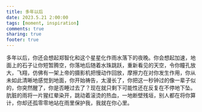 ```yaml
---
title: 多年以后
date: 2023.5.21 2:00:00
tags: [moment, inspiration]
comments: true
sharing: true
footer: true
---
```

多年以后，你还会想起郑智化和这个星星化作雨水落下的夜晚。你会想起加速，地面上的石子让你短暂腾空，你落地后随着水珠跳跃，重新看见的天空，令你瞳孔放大，飞翔，仿佛有一架上帝的摄影机把慢动作回放，摩擦力在对你发生作用，你从未如此清晰地感觉到地面，你开始祷告，太漫长了，你把这一秒钟过的像一辈子似的，你突然醒了，你是否睡过去了？现在就只剩下可能性还在反复在不停地下坠。肮脏的雨将一片猩红晕染开，跳动着滚烫的热血，一地断壁残垣，别人都在将你算计，你却还孤零零地站在雨里保护我，我就在你心里。

